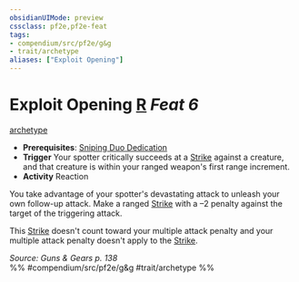 ```yaml
---
obsidianUIMode: preview
cssclass: pf2e,pf2e-feat
tags:
- compendium/src/pf2e/g&g
- trait/archetype
aliases: ["Exploit Opening"]
---
```

# Exploit Opening  [R](chapter-9-playing-the-game.md#Actions "Reaction") *Feat 6*  
[archetype](archetype.md "Archetype Feat Trait")  

- **Prerequisites**: [Sniping Duo Dedication](sniping-duo-dedication-g-g.md)
- **Trigger** Your spotter critically succeeds at a [Strike](strike.md) against a creature, and that creature is within your ranged weapon's first range increment.
- **Activity** Reaction

You take advantage of your spotter's devastating attack to unleash your own follow-up attack. Make a ranged [Strike](strike.md) with a –2 penalty against the target of the triggering attack.

This [Strike](strike.md) doesn't count toward your multiple attack penalty and your multiple attack penalty doesn't apply to the [Strike](strike.md).

*Source: Guns & Gears p. 138*  
%% #compendium/src/pf2e/g&g #trait/archetype %%